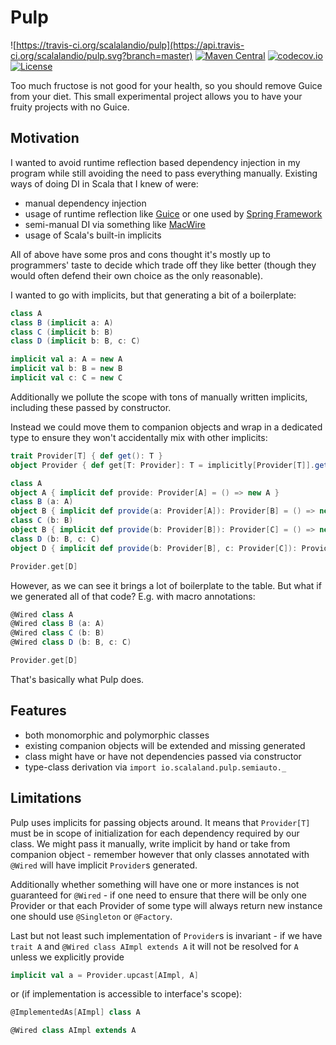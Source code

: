 # Pulp

![https://travis-ci.org/scalalandio/pulp](https://api.travis-ci.org/scalalandio/pulp.svg?branch=master)
[![Maven Central](https://img.shields.io/maven-central/v/io.scalaland/pulp_2.12.svg)](http://search.maven.org/#search%7Cga%7C1%7Cpulp)
[![codecov.io](http://codecov.io/github/scalalandio/pulp/coverage.svg?branch=master)](http://codecov.io/github/scalalandio/pulp?branch=master)
[![License](http://img.shields.io/:license-Apache%202-green.svg)](http://www.apache.org/licenses/LICENSE-2.0.txt)

Too much fructose is not good for your health, so you should remove
Guice from your diet. This small experimental project allows you to have
your fruity projects with no Guice.

## Motivation

I wanted to avoid runtime reflection based dependency injection
in my program while still avoiding the need to pass everything manually.
Existing ways of doing DI in Scala that I knew of were:

 * manual dependency injection
 * usage of runtime reflection like [Guice](https://github.com/google/guice)
   or one used by [Spring Framework](https://spring.io)
 * semi-manual DI via something like [MacWire](https://github.com/adamw/macwire)
 * usage of Scala's built-in implicits

All of above have some pros and cons thought it's mostly up to
programmers' taste to decide which trade off they like better (though
they would often defend their own choice as the only reasonable).

I wanted to go with implicits, but that generating a bit of a boilerplate:

```scala
class A
class B (implicit a: A)
class C (implicit b: B)
class D (implicit b: B, c: C)

implicit val a: A = new A
implicit val b: B = new B
implicit val c: C = new C
```

Additionally we pollute the scope with tons of manually written
implicits, including these passed by constructor.

Instead we could move them to companion objects and wrap in a dedicated
type to ensure they won't accidentally mix with other implicits:

```scala
trait Provider[T] { def get(): T }
object Provider { def get[T: Provider]: T = implicitly[Provider[T]].get() }

class A
object A { implicit def provide: Provider[A] = () => new A }
class B (a: A)
object B { implicit def provide(a: Provider[A]): Provider[B] = () => new B(a.get()) }
class C (b: B)
object B { implicit def provide(b: Provider[B]): Provider[C] = () => new C(b.get()) }
class D (b: B, c: C)
object D { implicit def provide(b: Provider[B], c: Provider[C]): Provider[D] = () => new D(b.get(), c.get()) }

Provider.get[D]
```

However, as we can see it brings a lot of boilerplate to the table.
But what if we generated all of that code? E.g. with macro annotations:

```scala
@Wired class A
@Wired class B (a: A)
@Wired class C (b: B)
@Wired class D (b: B, c: C)

Provider.get[D]
```

That's basically what Pulp does.

## Features

 * both monomorphic and polymorphic classes
 * existing companion objects will be extended and missing generated
 * class might have or have not dependencies passed via constructor
 * type-class derivation via `import io.scalaland.pulp.semiauto._`

## Limitations

Pulp uses implicits for passing objects around. It means that
`Provider[T]` must be in scope of initialization for each dependency
required by our class. We might pass it manually, write implicit by hand
or take from companion object - remember however that only classes
annotated with `@Wired` will have implicit `Provider`s generated.

Additionally whether something will have one or more instances is not
guaranteed for `@Wired` - if one need to ensure that there will be only
one Provider or that each Provider of some type will always return new
instance one should use `@Singleton` or `@Factory`.

Last but not least such implementation of `Provider`s is invariant - if
we have `trait A` and `@Wired class AImpl extends A` it will not be
resolved for `A` unless we explicitly provide

```scala
implicit val a = Provider.upcast[AImpl, A]
```

or (if implementation is accessible to interface's scope):

```scala
@ImplementedAs[AImpl] class A

@Wired class AImpl extends A
```

